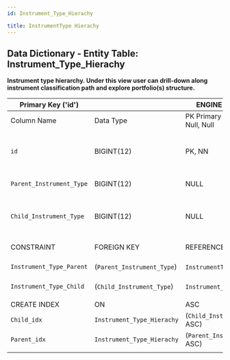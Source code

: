 ```yaml
---
id: Instrument_Type_Hierachy

title: InstrumentType Hierachy
---
```


## Data Dictionary - Entity Table: Instrument_Type_Hierachy

**Instrument type hierarchy. Under this view user can drill-down along instrument classification path and explore portfolio(s) structure.**



| Primary Key ('id')||ENGINE = InnoDB|||
|---|---|---|---|---|
|Column Name|Data Type|PK Primary Key, NN-Not Null, Null|Examples|Comments|
||
|`id`|BIGINT(12)|PK, NN|1|PrimaryKey-ID, Not Null (auto creates)|
|`Parent_Instrument_Type`|BIGINT(12)|NULL|1|Top of hierarchy (parent)|
|`Child_Instrument_Type`|BIGINT(12)|NULL|3|Under parent hierarchy (child)|
||
|CONSTRAINT|FOREIGN KEY|REFERENCES|ON DELETE|ON UPDATE|
|`Instrument_Type_Parent`|(`Parent_Instrument_Type`)|`InstrumentType` (`id`)| NO ACTION|NO ACTION|
|`Instrument_Type_Child`|(`Child_Instrument_Type`)|`Instrument_Type` (`id`)| NO ACTION|NO ACTION|
||
|CREATE INDEX|ON|ASC|VISABLE||
|`Child_idx`|`Instrument_Type_Hierachy`| (`Child_Instrument_Type` ASC)| VISIBLE||
|`Parent_idx` |`Instrument_Type_Hierachy` |(`Parent_Instrument_Type` ASC)| VISIBLE||
||
